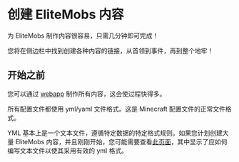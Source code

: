 # 创建 EliteMobs 内容

为 EliteMobs 制作内容很容易，只需几分钟即可完成！

您将在侧边栏中找到创建各种内容的链接，从首领到事件，再到整个地牢！

## 开始之前

您可以通过 [webapp](https://magmaguy.com/webapp/webapp.html) 制作所有内容，这会使过程快得多。

所有配置文件都使用 yml/yaml 文件格式。这是 Minecraft 配置文件的正常文件格式。

YML 基本上是一个文本文件，遵循特定数据的特定格式规则。如果您计划创建大量 EliteMobs 内容，并且刚刚开始，您可能需要查看[此页面]($langage$/global/configuration_file_guide.md)，其中显示了应如何编写文本文件以使其采用有效的 yml 格式。
